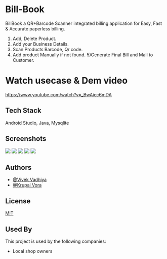 
# Bill-Book

BillBook a QR+Barcode Scanner integrated billing application for Easy, Fast & Accurate paperless billing.

1) Add, Delete Product.
2) Add your Business Details.
3) Scan Products Barcode, Qr code.
4) Add product Manually if not found.
5)Generate Final Bill and Mail to Customer.


# Watch usecase & Dem video

https://www.youtube.com/watch?v=_BwAiec6mDA

  
## Tech Stack

Android Studio, Java, Mysqlite
   
## Screenshots

![](https://github.com/krupalvora/Bill-Book/blob/main/images/bb1.jpg?raw=true)
![](https://github.com/krupalvora/Bill-Book/blob/main/images/bb2.jpg?raw=true)
![](https://github.com/krupalvora/Bill-Book/blob/main/images/bb3.jpg?raw=true)
![](https://github.com/krupalvora/Bill-Book/blob/main/images/bb4.jpg?raw=true)
![](https://github.com/krupalvora/Bill-Book/blob/main/images/bb5.jpg?raw=true)
## Authors

- [@Vivek Vadhiya](https://github.com/vivek992)
- [@Krupal Vora](https://github.com/krupalvora)

## License

[MIT](https://github.com/krupalvora/Bill-Book/blob/main/LICENSE)

## Used By

This project is used by the following companies:

- Local shop owners
  
